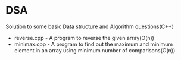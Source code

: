 # DSA
Solution to some basic Data structure and Algorithm questions(C++)
* reverse.cpp - A program to reverse the given array(O(n))
* minimax.cpp - A program to find out the maximum and minimum element in an array using minimum number of comparisons(O(n))
